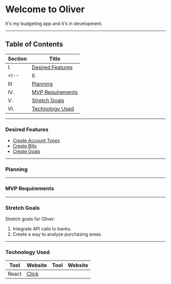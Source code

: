 # Welcome to Oliver

It's my budgeting app and it's in development.
___

## Table of Contents

|Section|Title|
|---|---|
| I. | [Desired Features](#desired-features) |
<!-- | II. | [Available Scripts](#available-scripts) | -->
| III | [Planning](#planning) |
| IV. | [MVP Requirements](#mvp) |
| V. | [Stretch Goals](#stretcu-goals) |
| VI. | [Technology Used](#technology-used) |
___

### Desired Features

- [Create Account Types](./documentation/accounts/AccountOverView.md)
- [Create Bills](./documentation/bills/BillsOverView.md)
- [Create Goals](./documentation/goals/Goals.md)

___

### Planning

___

### MVP Requirements

___

### Stretch Goals

Stretch goals for Oliver:
  
1. Integrate API calls to banks.
2. Create a way to analyze purchasing areas.

___

### Technology Used

| Tool | Website | Tool | Website |
|---|---|---|---|
| React | [Click](https://reactjs.org/) | | |